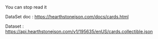 You can stop read it


DataSet doc : https://hearthstonejson.com/docs/cards.html

Dataset : https://api.hearthstonejson.com/v1/195635/enUS/cards.collectible.json
